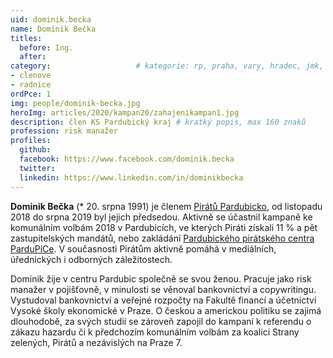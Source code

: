 ```yaml
---
uid: dominik.becka
name: Dominik Bečka
titles:
  before: Ing.
  after:
category:             		# kategorie: rp, praha, vary, hradec, jmk, senat
- clenove
- radnice
ordPce: 1
img: people/dominik-becka.jpg
heroImg: articles/2020/kampan20/zahajenikampan1.jpg
description: člen KS Pardubický kraj # kratký popis, max 160 znaků
profession: risk manažer
profiles:
  github:
  facebook: https://www.facebook.com/dominik.becka
  twitter:
  linkedin: https://www.linkedin.com/in/dominikbecka
---
```


**Dominik Bečka** (* 20. srpna 1991) je členem [Pirátů Pardubicko][1], od listopadu 2018 do srpna 2019 byl jejich předsedou. Aktivně se účastnil kampaně ke komunálním volbám 2018 v Pardubicích, ve kterých Piráti získali 11 % a pět zastupitelských mandátů, nebo zakládání [Pardubického pirátského centra ParduPiCe][2]. V současnosti Pirátům aktivně pomáhá v mediálních, úřednických i odborných záležitostech.

Dominik žije v centru Pardubic společně se svou ženou. Pracuje jako risk manažer v pojišťovně, v minulosti se věnoval bankovnictví a copywritingu. Vystudoval bankovnictví a veřejné rozpočty na Fakultě financí a účetnictví Vysoké školy ekonomické v Praze. O českou a americkou politiku se zajímá dlouhodobě, za svých studií se zároveň zapojil do kampaní k referendu o zákazu hazardu či k předchozím komunálním volbám za koalici Strany zelených, Pirátů a nezávislých na Praze 7. 

[1]: https://pardubice.pirati.cz/
[2]: https://pardubicky.pirati.cz/pardubicke-piratske-centrum-pardupice/
